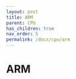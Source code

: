 ```yaml
---
layout: post
title: ARM
parent: CPU
has_children: true
nav_order: 5
permalink: /docs/cpu/arm
---
```


# ARM